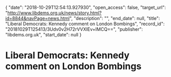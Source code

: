 {
  "date": "2018-10-29T12:54:13.927930", 
  "open_access": false, 
  "target_url": "http://www.libdems.org.uk/news/story.html?id=8844&navPage=news.html", 
  "description": "", 
  "end_date": null, 
  "title": "Liberal Democrats: Kennedy comment on London Bombings", 
  "record_id": "20181029T125413/3Udv0v2H72rVVXIEv+IMCQ==", 
  "publisher": "libdems.org.uk", 
  "start_date": null
}

# Liberal Democrats: Kennedy comment on London Bombings

